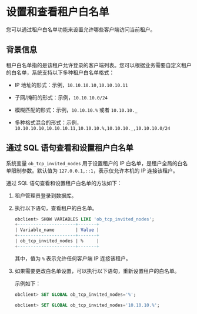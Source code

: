 # 设置和查看租户白名单

您可以通过租户白名单功能来设置允许哪些客户端访问当前租户。

## 背景信息

租户白名单指的是该租户允许登录的客户端列表。您可以根据业务需要自定义租户的白名单，系统支持以下多种租户白名单格式：

* IP 地址的形式：示例，`10.10.10.10,10.10.10.11`

* 子网/掩码的形式：示例，`10.10.10.0/24`

* 模糊匹配的形式：示例，`10.10.10.%` 或者 `10.10.10._`

* 多种格式混合的形式：示例，`10.10.10.10,10.10.10.11,10.10.10.%,10.10.10._,10.10.10.0/24`

## 通过 SQL 语句查看和设置租户白名单

系统变量 `ob_tcp_invited_nodes` 用于设置租户的 IP 白名单，是租户全局的白名单限制参数。默认值为 `127.0.0.1,::1`，表示仅允许本机的 IP 连接该租户。

通过 SQL 语句查看和设置租户白名单的方法如下：

1. 租户管理员登录到数据库。

2. 执行以下语句，查看租户的白名单。

   ```sql
   obclient> SHOW VARIABLES LIKE 'ob_tcp_invited_nodes';
   +----------------------+-------+
   | Variable_name        | Value |
   +----------------------+-------+
   | ob_tcp_invited_nodes | %     |
   +----------------------+-------+
   ```

   其中，值为 `%` 表示允许任何客户端 IP 连接该租户。

3. 如果需要更改白名单设置，可以执行以下语句，重新设置租户的白名单。

   示例如下：

   ```sql
   obclient> SET GLOBAL ob_tcp_invited_nodes='%';
   
   obclient> SET GLOBAL ob_tcp_invited_nodes='10.10.10.%';
   ```
